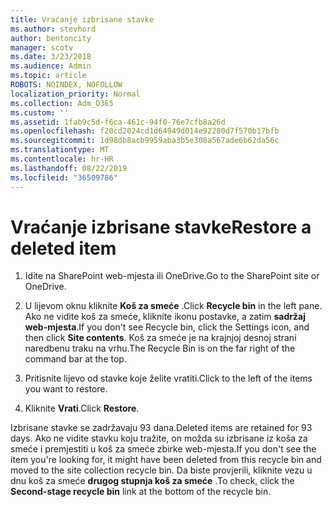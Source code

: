 ```yaml
---
title: Vraćanje izbrisane stavke
ms.author: stevhord
author: bentoncity
manager: scotv
ms.date: 3/23/2018
ms.audience: Admin
ms.topic: article
ROBOTS: NOINDEX, NOFOLLOW
localization_priority: Normal
ms.collection: Adm_O365
ms.custom: ''
ms.assetid: 1fab9c5d-f6ca-461c-94f0-76e7cfb8a26d
ms.openlocfilehash: f20cd2024cd1d64949d014e92280d7f570b17bfb
ms.sourcegitcommit: 1d98db8acb9959aba3b5e308a567ade6b62da56c
ms.translationtype: MT
ms.contentlocale: hr-HR
ms.lasthandoff: 08/22/2019
ms.locfileid: "36509786"
---
```

# <a name="restore-a-deleted-item"></a><span data-ttu-id="f8fe9-102">Vraćanje izbrisane stavke</span><span class="sxs-lookup"><span data-stu-id="f8fe9-102">Restore a deleted item</span></span>

1. <span data-ttu-id="f8fe9-103">Idite na SharePoint web-mjesta ili OneDrive.</span><span class="sxs-lookup"><span data-stu-id="f8fe9-103">Go to the SharePoint site or OneDrive.</span></span>
    
2. <span data-ttu-id="f8fe9-104">U lijevom oknu kliknite **Koš za smeće** .</span><span class="sxs-lookup"><span data-stu-id="f8fe9-104">Click **Recycle bin** in the left pane.</span></span> <span data-ttu-id="f8fe9-105">Ako ne vidite koš za smeće, kliknite ikonu postavke, a zatim **sadržaj web-mjesta**.</span><span class="sxs-lookup"><span data-stu-id="f8fe9-105">If you don't see Recycle bin, click the Settings icon, and then click **Site contents**.</span></span> <span data-ttu-id="f8fe9-106">Koš za smeće je na krajnjoj desnoj strani naredbenu traku na vrhu.</span><span class="sxs-lookup"><span data-stu-id="f8fe9-106">The Recycle Bin is on the far right of the command bar at the top.</span></span>
    
3. <span data-ttu-id="f8fe9-107">Pritisnite lijevo od stavke koje želite vratiti.</span><span class="sxs-lookup"><span data-stu-id="f8fe9-107">Click to the left of the items you want to restore.</span></span>
    
4. <span data-ttu-id="f8fe9-108">Kliknite **Vrati**.</span><span class="sxs-lookup"><span data-stu-id="f8fe9-108">Click **Restore**.</span></span>
    
<span data-ttu-id="f8fe9-109">Izbrisane stavke se zadržavaju 93 dana.</span><span class="sxs-lookup"><span data-stu-id="f8fe9-109">Deleted items are retained for 93 days.</span></span> <span data-ttu-id="f8fe9-110">Ako ne vidite stavku koju tražite, on možda su izbrisane iz koša za smeće i premjestiti u koš za smeće zbirke web-mjesta.</span><span class="sxs-lookup"><span data-stu-id="f8fe9-110">If you don't see the item you're looking for, it might have been deleted from this recycle bin and moved to the site collection recycle bin.</span></span> <span data-ttu-id="f8fe9-111">Da biste provjerili, kliknite vezu u dnu koš za smeće **drugog stupnja koš za smeće** .</span><span class="sxs-lookup"><span data-stu-id="f8fe9-111">To check, click the **Second-stage recycle bin** link at the bottom of the recycle bin.</span></span> 
  

